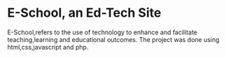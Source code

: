 # E-School, an Ed-Tech Site
E-School,refers to the use of technology to enhance and facilitate teaching,learning and educational outcomes. The project was done using html,css,javascript and php.
